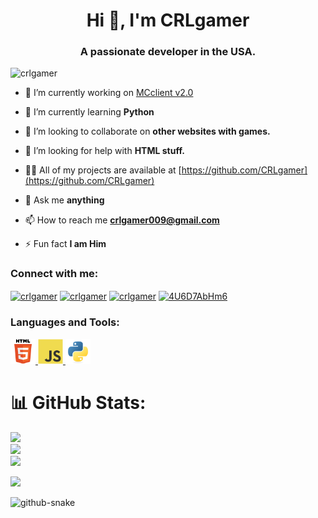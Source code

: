 <h1 align="center">Hi 👋, I'm CRLgamer</h1>
<h3 align="center">A passionate developer in the USA.</h3>

<p align="left"> <img src="https://komarev.com/ghpvc/?username=crlgamer&label=Profile%20views&color=0e75b6&style=flat" alt="crlgamer" /> </p>

- 🔭 I’m currently working on [MCclient v2.0](https://github.com/CRLgamer/MCclient-v2.0)

- 🌱 I’m currently learning **Python**

- 👯 I’m looking to collaborate on **other websites with games.**

- 🤝 I’m looking for help with **HTML stuff.**

- 👨‍💻 All of my projects are available at [https://github.com/CRLgamer](https://github.com/CRLgamer)

- 💬 Ask me **anything**

- 📫 How to reach me **crlgamer009@gmail.com**

- ⚡ Fun fact **I am Him**

<h3 align="left">Connect with me:</h3>
<p align="left">
<a href="https://codepen.io/crlgamer" target="blank"><img align="center" src="https://raw.githubusercontent.com/rahuldkjain/github-profile-readme-generator/master/src/images/icons/Social/codepen.svg" alt="crlgamer" height="30" width="40" /></a>
<a href="https://codesandbox.com/crlgamer" target="blank"><img align="center" src="https://raw.githubusercontent.com/rahuldkjain/github-profile-readme-generator/master/src/images/icons/Social/codesandbox.svg" alt="crlgamer" height="30" width="40" /></a>
<a href="https://www.youtube.com/@crlgamer009" target="blank"><img align="center" src="https://raw.githubusercontent.com/rahuldkjain/github-profile-readme-generator/master/src/images/icons/Social/youtube.svg" alt="crlgamer" height="30" width="40" /></a>
<a href="https://discord.gg/4U6D7AbHm6" target="blank"><img align="center" src="https://raw.githubusercontent.com/rahuldkjain/github-profile-readme-generator/master/src/images/icons/Social/discord.svg" alt="4U6D7AbHm6" height="30" width="40" /></a>
</p>

<h3 align="left">Languages and Tools:</h3>
<p align="left"> <a href="https://www.w3.org/html/" target="_blank" rel="noreferrer"> <img src="https://raw.githubusercontent.com/devicons/devicon/master/icons/html5/html5-original-wordmark.svg" alt="html5" width="40" height="40"/> </a> <a href="https://developer.mozilla.org/en-US/docs/Web/JavaScript" target="_blank" rel="noreferrer"> <img src="https://raw.githubusercontent.com/devicons/devicon/master/icons/javascript/javascript-original.svg" alt="javascript" width="40" height="40"/> </a> <a href="https://www.python.org" target="_blank" rel="noreferrer"> <img src="https://raw.githubusercontent.com/devicons/devicon/master/icons/python/python-original.svg" alt="python" width="40" height="40"/> </a> </p>

# 📊 GitHub Stats:
![](https://github-readme-stats.vercel.app/api?username=CRLgamer&theme=dark&hide_border=false&include_all_commits=true&count_private=true)<br/>
![](https://nirzak-streak-stats.vercel.app/?user=CRLgamer&theme=dark&hide_border=false)<br/>
![](https://github-readme-stats.vercel.app/api/top-langs/?username=CRLgamer&theme=dark&hide_border=false&include_all_commits=true&count_private=true&layout=compact)

[![](https://visitcount.itsvg.in/api?id=CRLgamer&icon=0&color=0)](https://visitcount.itsvg.in)

<picture>
  <source media="(prefers-color-scheme: dark)" srcset="https://raw.githubusercontent.com/tobiasmeyhoefer/tobiasmeyhoefer/output/github-snake-dark.svg" />
  <source media="(prefers-color-scheme: light)" srcset="https://raw.githubusercontent.com/tobiasmeyhoefer/tobiasmeyhoefer/output/github-snake.svg" />
  <img alt="github-snake" src="https://raw.githubusercontent.com/tobiasmeyhoefer/tobiasmeyhoefer/output/github-snake.svg" />
</picture>
